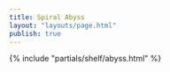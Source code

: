 ```yaml
---
title: Spiral Abyss
layout: "layouts/page.html"
publish: true
---
```


{% include "partials/shelf/abyss.html" %}